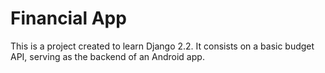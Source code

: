 # Financial App

This is a project created to learn Django 2.2. It consists on a basic budget API, serving as the backend of an Android app.
